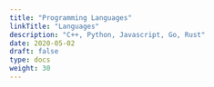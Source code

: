 ```yaml
---
title: "Programming Languages"
linkTitle: "Languages"
description: "C++, Python, Javascript, Go, Rust"
date: 2020-05-02
draft: false
type: docs
weight: 30
---
```

